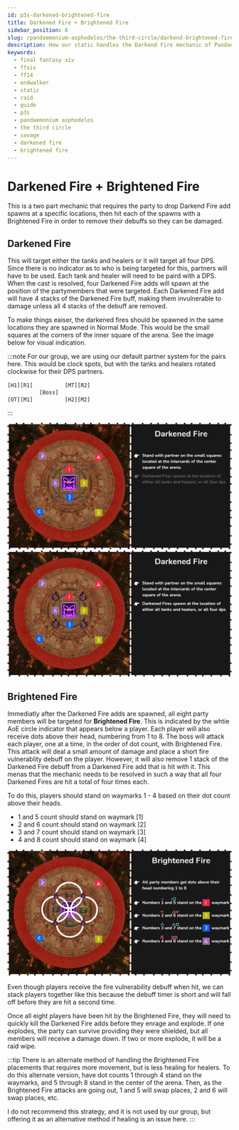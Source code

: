 ```yaml
---
id: p3s-darkened-brightened-fire
title: Darkened Fire + Brightened Fire
sidebar_position: 6
slug: /pandaemonium-asphodelos/the-third-circle/darkend-brightened-fire
description: How our static handles the Darkend Fire mechanic of Pandaemonium Asphodelos The Third Circle (Savage)
keywords: 
  - final fantasy xiv
  - ffxiv
  - ff14
  - endwalker
  - static
  - raid
  - guide
  - p3s
  - pandaemonium asphodelos
  - the third circle
  - savage
  - darkened fire
  - brightened fire
---
```


# Darkened Fire + Brightened Fire

This is a two part mechanic that requires the party to drop Darkend Fire add spawns at a specific locations, then hit each of the spawns with a Brightened Fire in order to remove their debuffs so they can be damaged.

## Darkened Fire
This will target either the tanks and healers or it will target all four DPS.  Since there is no indicator as to who is being targeted for this, partners will have to be used.  Each tank and healer will need to be paird with a DPS.  When the cast is resolved, four Darkened Fire adds will spawn at the position of the partymembers that were targeted.  Each Darkened Fire add will have 4 stacks of the Darkened Fire buff, making them invulnerable to damage unless all 4 stacks of the debuff are removed. 

To make things eaiser, the darkened fires should be spawned in the same locations they are spawned in Normal Mode.  This would be the small squares at the corners of the inner square of the arena.  See the image below for visual indication.

:::note
For our group, we are using our default partner system for the pairs here.  This would be clock spots, but with the tanks and healers rotated clockwise for their DPS partners.

```
[H1][R1]          [MT][R2]
          [Boss]
[OT][M1]          [H2][M2]
```
:::

![Darkened Fire Positions](/img/pandaemonium-asphodelos/the-third-circle/darkened-fire-step-one.webp)
![Darkened Fire Positions](/img/pandaemonium-asphodelos/the-third-circle/darkened-fire-step-two.webp)


## Brightened Fire
Immediatly after the Darkened Fire adds are spawned, all eight party members will be targeted for **Brightened Fire**.  This is indicated by the whtie AoE circle indicator that appears below a player.  Each player will also receive dots above their head, numbering from 1 to 8.  The boss will attack each player, one at a time, in the order of dot count, with Brightened Fire.  This attack will deal a small amount of damage and place a short fire vulnerablity debuff on the player.  However, it will also remove 1 stack of the Darkened Fire debuff from a Darkened Fire add that is hit with it. This menas that the mechanic needs to be resolved in such a way that all four Darkened Fires are hit a total of four times each.

To do this, players should stand on waymarks 1 - 4 based on their dot count above their heads.

- 1 and 5 count should stand on waymark [1]
- 2 and 6 count should stand on waymark [2]
- 3 and 7 count should stand on waymark [3]
- 4 and 8 count should stand on waymark [4]

![Brightened Fire Positions](/img/pandaemonium-asphodelos/the-third-circle/brightened-fire.webp)

Even though players receive the fire vulnerability debuff when hit, we can stack players together like this because the debuff timer is short and will fall off before they are hit a second time.

Once all eight players have been hit by the Brightened Fire, they will need to quickly kill the Darkened Fire adds before they enrage and explode. If one explodes, the party can survive providing they were shielded, but all members will receive a damage down.  If two or more explode, it will be a raid wipe.

:::tip
There is an alternate method of handling the Brightened Fire placements that requires more movement, but is less healing for healers.  To do this alternate version, have dot counts 1 through 4 stand on the waymarks, and 5 through 8 stand in the center of the arena.  Then, as the Brightened Fire attacks are going out, 1 and 5 will swap places, 2 and 6 will swap places, etc.  

I do not recommend this strategy, and it is not used by our group, but offering it as an alternative method if healing is an issue here.
:::